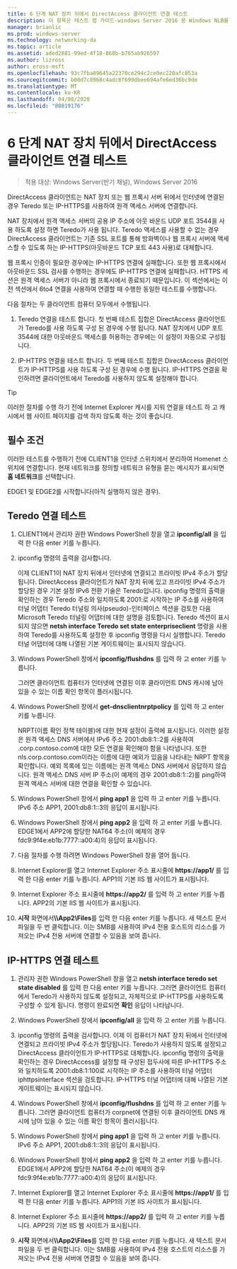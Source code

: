```yaml
---
title: 6 단계 NAT 장치 뒤에서 DirectAccess 클라이언트 연결 테스트
description: 이 항목은 테스트 랩 가이드-windows Server 2016 용 Windows NLB를 사용 하는 클러스터의 DirectAccess 시연에 포함 되어 있습니다.
manager: brianlic
ms.prod: windows-server
ms.technology: networking-da
ms.topic: article
ms.assetid: aded2881-99ed-4f18-868b-b765ab926597
ms.author: lizross
author: eross-msft
ms.openlocfilehash: 93c7fba89645a22370ce294c2ce0ec220afc853a
ms.sourcegitcommit: b00d7c8968c4adc8f699dbee694afe6ed36bc9de
ms.translationtype: MT
ms.contentlocale: ko-KR
ms.lasthandoff: 04/08/2020
ms.locfileid: "80819176"
---
```

# <a name="step-6-test-directaccess-client-connectivity-from-behind-a-nat-device"></a>6 단계 NAT 장치 뒤에서 DirectAccess 클라이언트 연결 테스트

>적용 대상: Windows Server(반기 채널), Windows Server 2016

DirectAccess 클라이언트는 NAT 장치 또는 웹 프록시 서버 뒤에서 인터넷에 연결된 경우 Teredo 또는 IP-HTTPS를 사용하여 원격 액세스 서버에 연결합니다. 

NAT 장치에서 원격 액세스 서버의 공용 IP 주소에 아웃 바운드 UDP 포트 3544을 사용 하도록 설정 하면 Teredo가 사용 됩니다. Teredo 액세스를 사용할 수 없는 경우 DirectAccess 클라이언트는 기존 SSL 포트를 통해 방화벽이나 웹 프록시 서버에 액세스할 수 있도록 하는 IP-HTTPS(아웃바운드 TCP 포트 443 사용)로 대체합니다. 

웹 프록시 인증이 필요한 경우에는 IP-HTTPS 연결에 실패합니다. 또한 웹 프록시에서 아웃바운드 SSL 검사를 수행하는 경우에도 IP-HTTPS 연결에 실패합니다. HTTPS 세션은 원격 액세스 서버가 아니라 웹 프록시에서 종료되기 때문입니다. 이 섹션에서는 이전 섹션에서 6to4 연결을 사용하여 연결할 때 수행한 동일한 테스트를 수행합니다.  
  
다음 절차는 두 클라이언트 컴퓨터 모두에서 수행됩니다.  
  
1. Teredo 연결을 테스트 합니다. 첫 번째 테스트 집합은 DirectAccess 클라이언트가 Teredo를 사용 하도록 구성 된 경우에 수행 됩니다. NAT 장치에서 UDP 포트 3544에 대한 아웃바운드 액세스를 허용하는 경우에는 이 설정이 자동으로 구성됩니다.  
  
2. IP-HTTPS 연결을 테스트 합니다. 두 번째 테스트 집합은 DirectAccess 클라이언트가 IP-HTTPS를 사용 하도록 구성 된 경우에 수행 됩니다. IP-HTTPS 연결을 확인하려면 클라이언트에서 Teredo를 사용하지 않도록 설정해야 합니다.  
  
> [!TIP]  
> 이러한 절차를 수행 하기 전에 Internet Explorer 캐시를 지워 연결을 테스트 하 고 캐시에서 웹 사이트 페이지를 검색 하지 않도록 하는 것이 좋습니다.  
  
## <a name="prerequisites"></a>필수 조건

이러한 테스트를 수행하기 전에 CLIENT1을 인터넷 스위치에서 분리하여 Homenet 스위치에 연결합니다. 현재 네트워크를 정의할 네트워크 유형을 묻는 메시지가 표시되면 **홈 네트워크**를 선택합니다.  
  
EDGE1 및 EDGE2를 시작합니다(아직 실행하지 않은 경우).  
  
## <a name="test-teredo-connectivity"></a>Teredo 연결 테스트  
  
1. CLIENT1에서 관리자 권한 Windows PowerShell 창을 열고 **ipconfig/all** 을 입력 한 다음 enter 키를 누릅니다.  
  
2. ipconfig 명령의 출력을 검사합니다.  
  
   이제 CLIENT1이 NAT 장치 뒤에서 인터넷에 연결되고 프라이빗 IPv4 주소가 할당됩니다. DirectAccess 클라이언트가 NAT 장치 뒤에 있고 프라이빗 IPv4 주소가 할당된 경우 기본 설정 IPv6 전환 기술은 Teredo입니다. ipconfig 명령의 출력을 확인하는 경우 Teredo 주소와 일치하도록 2001:로 시작하는 IP 주소를 사용하여 터널 어댑터 Teredo 터널링 의사(pseudo)-인터페이스 섹션을 검토한 다음 Microsoft Teredo 터널링 어댑터에 대한 설명을 검토합니다. Teredo 섹션이 표시되지 않으면 **netsh interface Teredo set state enterpriseclient** 명령을 사용하여 Teredo를 사용하도록 설정한 후 ipconfig 명령을 다시 실행합니다. Teredo 터널 어댑터에 대해 나열된 기본 게이트웨이는 표시되지 않습니다.  
  
3. Windows PowerShell 창에서 **ipconfig/flushdns** 를 입력 하 고 enter 키를 누릅니다.  
  
   그러면 클라이언트 컴퓨터가 인터넷에 연결된 이후 클라이언트 DNS 캐시에 남아 있을 수 있는 이름 확인 항목이 플러시됩니다.  
  
4. Windows PowerShell 창에서 **get-dnsclientnrptpolicy** 를 입력 하 고 enter 키를 누릅니다.  
  
   NRPT(이름 확인 정책 테이블)에 대한 현재 설정이 출력에 표시됩니다. 이러한 설정은 원격 액세스 DNS 서버에서 IPv6 주소 2001:db8:1::2를 사용하여 .corp.contoso.com에 대한 모든 연결을 확인해야 함을 나타냅니다. 또한 nls.corp.contoso.com이라는 이름에 대한 예외가 있음을 나타내는 NRPT 항목을 확인합니다. 예외 목록에 있는 이름에는 원격 액세스 DNS 서버에서 응답하지 않습니다. 원격 액세스 DNS 서버 IP 주소(이 예제의 경우 2001:db8:1::2)를 ping하여 원격 액세스 서버에 대한 연결을 확인할 수 있습니다.  
  
5. Windows PowerShell 창에서 **ping app1** 을 입력 하 고 enter 키를 누릅니다. IPv6 주소 APP1, 2001:db8:1::3의 응답이 표시됩니다.  
  
6. Windows PowerShell 창에서 **ping app2** 을 입력 하 고 enter 키를 누릅니다. EDGE1에서 APP2에 할당한 NAT64 주소(이 예제의 경우 fdc9:9f4e:eb1b:7777::a00:4)의 응답이 표시됩니다.  
  
7. 다음 절차를 수행 하려면 Windows PowerShell 창을 열어 둡니다.  
  
8. Internet Explorer를 열고 Internet Explorer 주소 표시줄에 **https://app1/** 를 입력 한 다음 enter 키를 누릅니다. APP1의 기본 IIS 웹 사이트가 표시됩니다.  
  
9. Internet Explorer 주소 표시줄에 **https://app2/** 를 입력 하 고 enter 키를 누릅니다. APP2의 기본 IIS 웹 사이트가 표시됩니다.  
  
10. **시작** 화면에서<strong>\\\App2\Files</strong>를 입력 한 다음 enter 키를 누릅니다. 새 텍스트 문서 파일을 두 번 클릭합니다. 이는 SMB를 사용하여 IPv4 전용 호스트의 리소스를 가져오는 IPv4 전용 서버에 연결할 수 있음을 보여 줍니다.  
  
## <a name="test-ip-https-connectivity"></a>IP-HTTPS 연결 테스트  
  
1. 관리자 권한 Windows PowerShell 창을 열고 **netsh interface teredo set state disabled** 를 입력 한 다음 enter 키를 누릅니다. 그러면 클라이언트 컴퓨터에서 Teredo가 사용하지 않도록 설정되고, 자체적으로 IP-HTTPS를 사용하도록 구성할 수 있게 됩니다. 명령이 완료되면 **확인** 응답이 나타납니다.  
  
2. Windows PowerShell 창에서 **ipconfig/all** 을 입력 하 고 enter 키를 누릅니다.  
  
3. ipconfig 명령의 출력을 검사합니다. 이제 이 컴퓨터가 NAT 장치 뒤에서 인터넷에 연결되고 프라이빗 IPv4 주소가 할당됩니다. Teredo가 사용하지 않도록 설정되고 DirectAccess 클라이언트가 IP-HTTPS로 대체합니다. ipconfig 명령의 출력을 확인하는 경우 DirectAccess를 설정할 때 구성된 접두사에 따른 IP-HTTPS 주소와 일치하도록 2001:db8:1:100로 시작하는 IP 주소를 사용하여 터널 어댑터 iphttpsinterface 섹션을 검토합니다. IP-HTTPS 터널 어댑터에 대해 나열된 기본 게이트웨이는 표시되지 않습니다.  
  
4. Windows PowerShell 창에서 **ipconfig/flushdns** 를 입력 하 고 enter 키를 누릅니다. 그러면 클라이언트 컴퓨터가 corpnet에 연결된 이후 클라이언트 DNS 캐시에 남아 있을 수 있는 이름 확인 항목이 플러시됩니다.  
  
5. Windows PowerShell 창에서 **ping app1** 을 입력 하 고 enter 키를 누릅니다. IPv6 주소 APP1, 2001:db8:1::3의 응답이 표시됩니다.  
  
6. Windows PowerShell 창에서 **ping app2** 을 입력 하 고 enter 키를 누릅니다. EDGE1에서 APP2에 할당한 NAT64 주소(이 예제의 경우 fdc9:9f4e:eb1b:7777::a00:4)의 응답이 표시됩니다.  
  
7. Internet Explorer를 열고 Internet Explorer 주소 표시줄에 **https://app1/** 를 입력 한 다음 enter 키를 누릅니다. APP1의 기본 IIS 사이트가 표시됩니다.  
  
8. Internet Explorer 주소 표시줄에 **https://app2/** 를 입력 하 고 enter 키를 누릅니다. APP2의 기본 IIS 웹 사이트가 표시됩니다.  
  
9. **시작** 화면에서<strong>\\\App2\Files</strong>를 입력 한 다음 enter 키를 누릅니다. 새 텍스트 문서 파일을 두 번 클릭합니다. 이는 SMB를 사용하여 IPv4 전용 호스트의 리소스를 가져오는 IPv4 전용 서버에 연결할 수 있음을 보여 줍니다.
